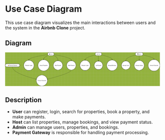 # Use Case Diagram

This use case diagram visualizes the main interactions between users and the system in the **Airbnb Clone** project.

## Diagram

![Use Case Diagram](usecasediagram.png)

## Description

- **User** can register, login, search for properties, book a property, and make payments.  
- **Host** can list properties, manage bookings, and view payment status.  
- **Admin** can manage users, properties, and bookings.  
- **Payment Gateway** is responsible for handling payment processing.
